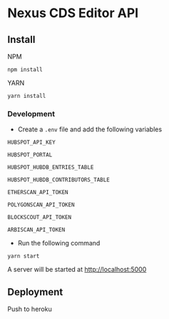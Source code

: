 # Nexus CDS Editor API

## Install

NPM

```
npm install
```

YARN

```
yarn install
```

### Development

- Create a `.env` file and add the following variables

`HUBSPOT_API_KEY`

`HUBSPOT_PORTAL`

`HUBSPOT_HUBDB_ENTRIES_TABLE`

`HUBSPOT_HUBDB_CONTRIBUTORS_TABLE`

`ETHERSCAN_API_TOKEN`

`POLYGONSCAN_API_TOKEN`

`BLOCKSCOUT_API_TOKEN`

`ARBISCAN_API_TOKEN`

- Run the following command

```
yarn start
```

A server will be started at [http://localhost:5000](http://localhost:5000)

## Deployment

Push to heroku
